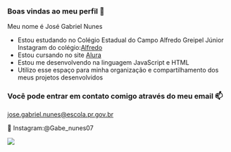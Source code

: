 ### Boas vindas ao meu perfil 💙 

Meu nome é José Gabriel Nunes 

- Estou estudando no Colégio Estadual do Campo Alfredo Greipel Júnior Instagram do colégio:[Alfredo](https://www.instagram.com/colegio_alfredo_greipel_junior/)
- Estou cursando no site [Alura](https://www.alura.com.br) 
- Estou me desenvolvendo na linguagem JavaScript e HTML 
- Utilizo esse espaço para minha organização e compartilhamento dos meus projetos desenvolvidos 

### Você pode entrar em contato comigo através do meu email 📫

jose.gabriel.nunes@escola.pr.gov.br 

📸 Instagram:@Gabe_nunes07


![](https://www.google.com/url?sa=i&url=https%3A%2F%2Fbr.pinterest.com%2Fpin%2F593630794636971930%2F&psig=AOvVaw1p-aYoKN7o8WgCSK_7JXYD&ust=1698177910117000&source=images&cd=vfe&opi=89978449&ved=0CBEQjRxqFwoTCMDqiev7jIIDFQAAAAAdAAAAABAu)






